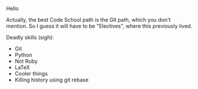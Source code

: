 Hello

Actually, the best Code School path is the Git path, which you don't mention.  So I guess it will have to be "Electives", where this previously lived.

Deadly skills (sigh):
* Git
* Python
* Not Ruby
* LaTeX
* Cooler things
* Killing history using git rebase
